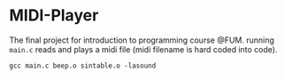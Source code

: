 # MIDI-Player

The final project for introduction to programming course @FUM. 
running `main.c` reads and plays a midi file (midi filename is hard coded into code). 
```
gcc main.c beep.o sintable.o -lasound
```
